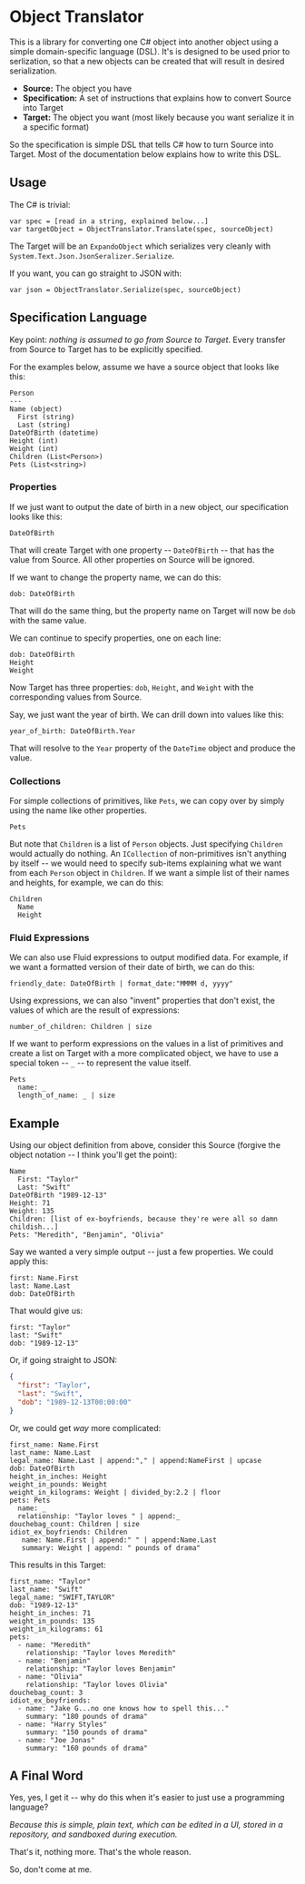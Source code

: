 # Object Translator

This is a library for converting one C# object into another object using a simple domain-specific language (DSL). It's is designed to be used prior to serlization, so that a new objects can be created that will result in desired serialization.

* **Source:** The object you have
* **Specification:** A set of instructions that explains how to convert Source into Target
* **Target:** The object you want (most likely because you want serialize it in a specific format)

So the specification is simple DSL that tells C# how to turn Source into Target. Most of the documentation below explains how to write this DSL.

## Usage

The C# is trivial:

```
var spec = [read in a string, explained below...]
var targetObject = ObjectTranslator.Translate(spec, sourceObject)
```
The Target will be an `ExpandoObject` which serializes very cleanly with `System.Text.Json.JsonSeralizer.Serialize`.

If you want, you can go straight to JSON with:

```
var json = ObjectTranslator.Serialize(spec, sourceObject)
```

## Specification Language

Key point: *nothing is assumed to go from Source to Target*. Every transfer from Source to Target has to be explicitly specified.

For the examples below, assume we have a source object that looks like this:

```
Person
---
Name (object)
  First (string)
  Last (string)
DateOfBirth (datetime)
Height (int)
Weight (int)
Children (List<Person>)
Pets (List<string>)
```

### Properties

If we just want to output the date of birth in a new object, our specification looks like this:

```
DateOfBirth
```

That will create Target with one property -- `DateOfBirth` -- that has the value from Source. All other properties on Source will be ignored.

If we want to change the property name, we can do this:

```
dob: DateOfBirth
```

That will do the same thing, but the property name on Target will now be `dob` with the same value.

We can continue to specify properties, one on each line:

```
dob: DateOfBirth
Height
Weight
```

Now Target has three properties: `dob`, `Height`, and `Weight` with the corresponding values from Source.

Say, we just want the year of birth. We can drill down into values like this:

```
year_of_birth: DateOfBirth.Year
```

That will resolve to the `Year` property of the `DateTime` object and produce the value.

### Collections

For simple collections of primitives, like `Pets`, we can copy over by simply using the name like other properties.

```
Pets
```

But note that `Children` is a list of `Person` objects. Just specifying `Children` would actually do nothing. An `ICollection` of non-primitives isn't anything by itself -- we would need to specify sub-items explaining what we want from each `Person` object in `Children`. If we want a simple list of their names and heights, for example, we can do this:

```
Children
  Name
  Height
```

### Fluid Expressions

We can also use Fluid expressions to output modified data. For example, if we want a formatted version of their date of birth, we can do this:

```
friendly_date: DateOfBirth | format_date:"MMMM d, yyyy"
```

Using expressions, we can also "invent" properties that don't exist, the values of which are the result of expressions:

```
number_of_children: Children | size
```

If we want to perform expressions on the values in a list of primitives and create a list on Target with a more complicated object, we have to use a special token -- `_` -- to represent the value itself.

```
Pets
  name: _
  length_of_name: _ | size
```

## Example

Using our object definition from above, consider this Source (forgive the object notation -- I think you'll get the point):

```
Name
  First: "Taylor"
  Last: "Swift"
DateOfBirth "1989-12-13"
Height: 71
Weight: 135
Children: [list of ex-boyfriends, because they're were all so damn childish...]
Pets: "Meredith", "Benjamin", "Olivia"
```

Say we wanted a very simple output -- just a few properties. We could apply this:

```
first: Name.First
last: Name.Last
dob: DateOfBirth
```

That would give us:


```
first: "Taylor"
last: "Swift"
dob: "1989-12-13"
```

Or, if going straight to JSON:

```json
{
  "first": "Taylor",
  "last": "Swift",
  "dob": "1989-12-13T00:00:00"
}
```

Or, we could get *way* more complicated:

```
first_name: Name.First
last_name: Name.Last
legal_name: Name.Last | append:"," | append:NameFirst | upcase
dob: DateOfBirth
height_in_inches: Height
weight_in_pounds: Weight
weight_in_kilograms: Weight | divided_by:2.2 | floor
pets: Pets
  name: _
  relationship: "Taylor loves " | append:_
douchebag_count: Children | size
idiot_ex_boyfriends: Children
   name: Name.First | append:" " | append:Name.Last
   summary: Weight | append: " pounds of drama"
```

This results in this Target:


```
first_name: "Taylor"
last_name: "Swift"
legal_name: "SWIFT,TAYLOR"
dob: "1989-12-13"
height_in_inches: 71
weight_in_pounds: 135
weight_in_kilograms: 61
pets:
  - name: "Meredith"
    relationship: "Taylor loves Meredith"
  - name: "Benjamin"
    relationship: "Taylor loves Benjamin"
  - name: "Olivia"
    relationship: "Taylor loves Olivia"
douchebag_count: 3
idiot_ex_boyfriends:
  - name: "Jake G...no one knows how to spell this..."
    summary: "180 pounds of drama"
  - name: "Harry Styles"
    summary: "150 pounds of drama"
  - name: "Joe Jonas"
    summary: "160 pounds of drama"

```

## A Final Word

Yes, yes, I get it -- why do this when it's easier to just use a programming language?

*Because this is simple, plain text, which can be edited in a UI, stored in a repository, and sandboxed during execution.*

That's it, nothing more. That's the whole reason.

So, don't come at me.
